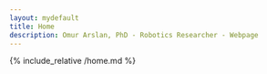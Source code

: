 ```yaml
---
layout: mydefault
title: Home
description: Omur Arslan, PhD - Robotics Researcher - Webpage
---
```


{% include_relative /home.md %}

